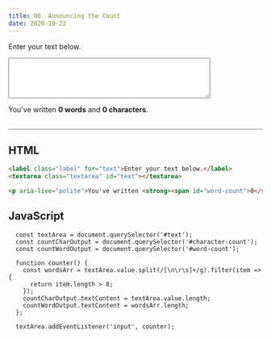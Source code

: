 ```yaml
---
title: 06. Announcing the Count
date: 2020-10-22
---
```


<div class="output-container">

  <style type="text/css">
    .label {
    display: block;
    width: 100%;
    margin-bottom: 6px;
    }

    .textarea {
      min-width: 400px;
      min-height: 80px;
    }

     .textarea:focus {
      outline: none;
      box-shadow: 0 0 3px 1px #8e45ff;
    }
  </style>

  <label class="label" for="text">Enter your text below.</label>
  <textarea class="textarea" id="text"></textarea>

  <p aria-live="polite">You've written <strong><span id="word-count">0</span> words</strong> and <strong><span id="character-count">0</span> characters</strong>.</p>

  <script>
    const textArea = document.querySelector('#text');
    const countCharOutput = document.querySelector('#character-count');
    const countWordOutput = document.querySelector('#word-count');

    function counter() {
      const wordsArr = textArea.value.split(/[\n\r\s]+/g).filter(item => {
        return item.length > 0;
      });
      countCharOutput.textContent = textArea.value.length;
      countWordOutput.textContent = wordsArr.length;
    };

    textArea.addEventListener('input', counter);
  </script>

</div>

<div class="html-container" style="border-top: .5px solid grey; margin-top: 30px;">

## HTML

```HTML
<label class="label" for="text">Enter your text below.</label>
<textarea class="textarea" id="text"></textarea>

<p aria-live="polite">You've written <strong><span id="word-count">0</span> words</strong> and <strong><span id="character-count">0</span> characters</strong>.</p>
```

</div>
<div class="js-container">

## JavaScript

```JS
  const textArea = document.querySelector('#text');
  const countCharOutput = document.querySelector('#character-count');
  const countWordOutput = document.querySelector('#word-count');

  function counter() {
    const wordsArr = textArea.value.split(/[\n\r\s]+/g).filter(item => {
      return item.length > 0;
    });
    countCharOutput.textContent = textArea.value.length;
    countWordOutput.textContent = wordsArr.length;
  };

  textArea.addEventListener('input', counter);
```

</dvi>
